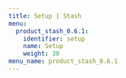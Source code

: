 ```yaml
---
title: Setup | Stash
menu:
  product_stash_0.6.1:
    identifier: setup
    name: Setup
    weight: 30
menu_name: product_stash_0.6.1
---
```


